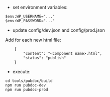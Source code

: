 -   set environment variables:

```
$env:WP_USERNAME="..."
$env:WP_PASSWORD="..."
```

-   update config/dev.json and config/prod.json

Add for each new html file:

```
    {
        "content": "<component name>.html",
        "status": "publish"
    }
```

-   execute:

```
cd tools/pubdoc/build
npm run pubdoc-dev
npm run pubdoc-prod
```
